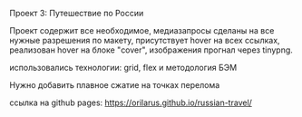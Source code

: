 Проект 3: Путешествие по России

Проект содержит все необходимое, медиазапросы сделаны на все нужные разрешения по макету, присутствует hover на всех ссылках, реализован hover на блоке "cover", изображения прогнал через tinypng. 

использовались технологии: grid, flex и методология БЭМ 

Нужно добавить плавное сжатие на точках перелома

ссылка на github pages: https://orilarus.github.io/russian-travel/
